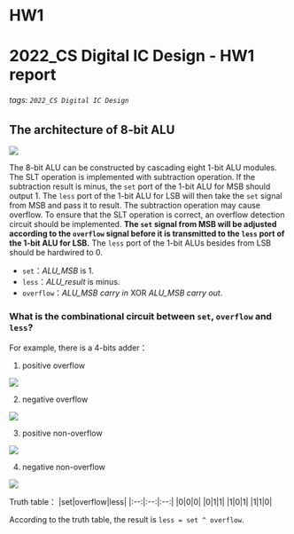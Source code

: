 HW1
===
# 2022_CS Digital IC Design - HW1 report
###### tags: `2022_CS Digital IC Design`

## The architecture of 8-bit ALU
![](https://i.imgur.com/h2WbG6s.png)

The 8-bit ALU can be constructed by cascading eight 1-bit ALU modules. The SLT operation is implemented with subtraction operation. If the subtraction result is minus, the `set` port of the 1-bit ALU for MSB should output 1. The `less` port of the 1-bit ALU for LSB will then take the `set` signal from MSB and pass it to result. The subtraction operation may cause overflow. To ensure that the SLT operation is correct, an overflow detection circuit should be implemented. **The `set` signal from MSB will be adjusted according to the `overflow` signal before it is transmitted to the `less` port of the 1-bit ALU for LSB.** The `less` port of the 1-bit ALUs besides from LSB should be hardwired to 0.
* `set`：*ALU_MSB* is 1.
* `less`：*ALU_result* is minus.
* `overflow`：*ALU_MSB carry in* XOR *ALU_MSB carry out*.
### What is the combinational circuit between `set`, `overflow` and `less`?
For example, there is a 4-bits adder：
1. positive overflow

![](https://i.imgur.com/xzfcXqj.png)

2. negative overflow

![](https://i.imgur.com/Wn0Yxlq.png)

3. positive non-overflow

![](https://i.imgur.com/rpFDvey.png)

4. negative non-overflow

![](https://i.imgur.com/aCHLYtw.png)


Truth table：
|set|overflow|less|
|:--:|:--:|:--:|
|0|0|0|
|0|1|1|
|1|0|1|
|1|1|0|

According to the truth table, the result is `less = set ^ overflow`.
